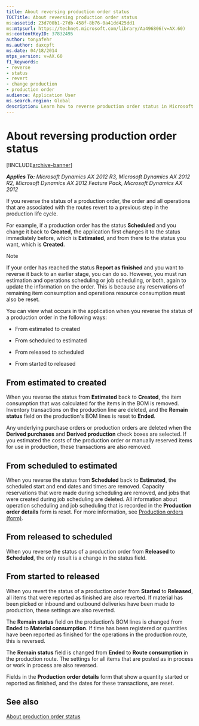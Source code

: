 ```yaml
---
title: About reversing production order status
TOCTitle: About reversing production order status
ms:assetid: 23d700b1-27db-458f-8b76-0a41dd425dd1
ms:mtpsurl: https://technet.microsoft.com/library/Aa496806(v=AX.60)
ms:contentKeyID: 37832495
author: tonyafehr
ms.author: daxcpft
ms.date: 04/18/2014
mtps_version: v=AX.60
f1_keywords:
- reverse
- status
- revert
- change production
- production order
audience: Application User
ms.search.region: Global
description: Learn how to reverse production order status in Microsoft Dynamics AX 2012. Understand the impact on operations, inventory, and scheduling.
---
```


# About reversing production order status 


[!INCLUDE[archive-banner](includes/archive-banner.md)]


_**Applies To:** Microsoft Dynamics AX 2012 R3, Microsoft Dynamics AX 2012 R2, Microsoft Dynamics AX 2012 Feature Pack, Microsoft Dynamics AX 2012_

If you reverse the status of a production order, the order and all operations that are associated with the routes revert to a previous step in the production life cycle.

For example, if a production order has the status **Scheduled** and you change it back to **Created**, the application first changes it to the status immediately before, which is **Estimated**, and from there to the status you want, which is **Created**.


> [!NOTE]
> <P>If your order has reached the status <STRONG>Report as finished</STRONG> and you want to reverse it back to an earlier stage, you can do so. However, you must run estimation and operations scheduling or job scheduling, or both, again to update the information on the order. This is because any reservations of remaining item consumption and operations resource consumption must also be reset.</P>



You can view what occurs in the application when you reverse the status of a production order in the following ways:

  - From estimated to created

  - From scheduled to estimated

  - From released to scheduled

  - From started to released

## From estimated to created

When you reverse the status from **Estimated** back to **Created**, the item consumption that was calculated for the items in the BOM is removed. Inventory transactions on the production line are deleted, and the **Remain status** field on the production's BOM lines is reset to **Ended**.

Any underlying purchase orders or production orders are deleted when the **Derived purchases** and **Derived production** check boxes are selected. If you estimated the costs of the production order or manually reserved items for use in production, these transactions are also removed.

## From scheduled to estimated

When you reverse the status from **Scheduled** back to **Estimated**, the scheduled start and end dates and times are removed. Capacity reservations that were made during scheduling are removed, and jobs that were created during job scheduling are deleted. All information about operation scheduling and job scheduling that is recorded in the **Production order details** form is reset. For more information, see [Production orders (form)](https://technet.microsoft.com/library/aa617966\(v=ax.60\)).

## From released to scheduled

When you reverse the status of a production order from **Released** to **Scheduled**, the only result is a change in the status field.

## From started to released

When you revert the status of a production order from **Started** to **Released**, all items that were reported as finished are also reverted. If material has been picked or inbound and outbound deliveries have been made to production, these settings are also reverted.

The **Remain status** field on the production’s BOM lines is changed from **Ended** to **Material consumption**. If time has been registered or quantities have been reported as finished for the operations in the production route, this is reversed.

The **Remain status** field is changed from **Ended** to **Route consumption** in the production route. The settings for all items that are posted as in process or work in process are also reversed.

Fields in the **Production order details** form that show a quantity started or reported as finished, and the dates for these transactions, are reset.

## See also

[About production order status](about-production-order-status.md)

  



